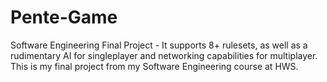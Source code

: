 # Pente-Game
Software Engineering Final Project - It supports 8+ rulesets, as well as a rudimentary AI for singleplayer and networking capabilities for multiplayer.
This is my final project from my Software Engineering course at HWS.
